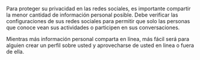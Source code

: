 Para proteger su privacidad en las redes sociales, es importante compartir la menor cantidad de información personal posible. Debe verificar las configuraciones de sus redes sociales para permitir que solo las personas que conoce vean sus actividades o participen en sus conversaciones.

Mientras más información personal comparta en línea, más fácil será para alguien crear un perfil sobre usted y aprovecharse de usted en linea o fuera de ella.